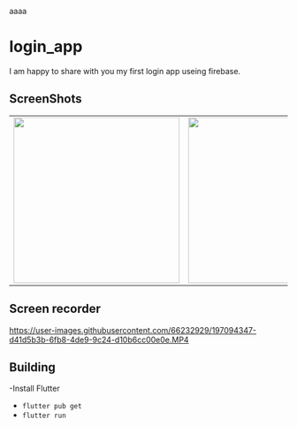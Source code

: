 aaaa
# login_app

I am happy to share with you my first login app useing firebase.

## ScreenShots

<table>
    <tr>
        <td><img src="assets/image/scr1.jpg" width="300" /></td>
        <td><img src="assets/image/scr2.jpg" width="300" /></td>
        <td><img src="assets/image/scr3.jpg" width="300" /></td>
    </tr>
</table>

## Screen recorder

https://user-images.githubusercontent.com/66232929/197094347-d41d5b3b-6fb8-4de9-9c24-d10b6cc00e0e.MP4



## Building

-Install Flutter
- `flutter pub get`
- `flutter run`
